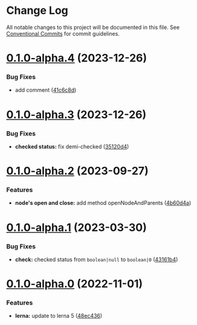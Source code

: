 # Change Log

All notable changes to this project will be documented in this file.
See [Conventional Commits](https://conventionalcommits.org) for commit guidelines.

# [0.1.0-alpha.4](https://github.com/phphe/he-tree/compare/@he-tree/tree-utils@0.1.0-alpha.3...@he-tree/tree-utils@0.1.0-alpha.4) (2023-12-26)


### Bug Fixes

* add comment ([41c6c8d](https://github.com/phphe/he-tree/commit/41c6c8d943a395398d91c15fd76dad0b46917a27))





# [0.1.0-alpha.3](https://github.com/phphe/he-tree/compare/@he-tree/tree-utils@0.1.0-alpha.2...@he-tree/tree-utils@0.1.0-alpha.3) (2023-12-26)


### Bug Fixes

* **checked status:** fix demi-checked ([35120d4](https://github.com/phphe/he-tree/commit/35120d47dde8e47e0e5365971a0d0c85086be9b6))





# [0.1.0-alpha.2](https://github.com/phphe/he-tree/compare/@he-tree/tree-utils@0.1.0-alpha.1...@he-tree/tree-utils@0.1.0-alpha.2) (2023-09-27)


### Features

* **node's open and close:** add method openNodeAndParents ([4b60d4a](https://github.com/phphe/he-tree/commit/4b60d4a7950727f2f031ff35ff06d479d6388b47))





# [0.1.0-alpha.1](https://github.com/phphe/he-tree/compare/@he-tree/tree-utils@0.1.0-alpha.0...@he-tree/tree-utils@0.1.0-alpha.1) (2023-03-30)


### Bug Fixes

* **check:** checked status from `boolean|null` to `boolean|0` ([43161b4](https://github.com/phphe/he-tree/commit/43161b42e8e12b2a039da0ed2b51932628b73514))





# [0.1.0-alpha.0](https://github.com/phphe/he-tree/compare/@he-tree/tree-utils@0.0.3-alpha.0...@he-tree/tree-utils@0.1.0-alpha.0) (2022-11-01)


### Features

* **lerna:** update to lerna 5 ([48ec436](https://github.com/phphe/he-tree/commit/48ec436bbd398e6b90575f90131a50ded5cdf1fb))
